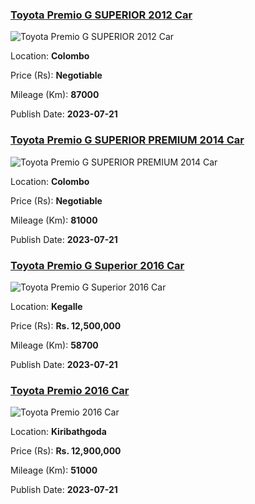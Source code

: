
<!-- 42f118910399c8e132a4fb113552eefd -->

### [Toyota Premio G SUPERIOR 2012 Car](https://riyasewana.com/buy/toyota-premio-g-sale-colombo-6659980)

![Toyota Premio G SUPERIOR 2012 Car](https://riyasewana.com/thumb/thumbtoyota-premio-g-2015262910501.jpg)

Location: **Colombo**

Price (Rs): **Negotiable**

Mileage (Km): **87000**

Publish Date: **2023-07-21**


<!-- b899e219fedce5a3225168a98ecf35e7 -->

### [Toyota Premio G SUPERIOR PREMIUM 2014 Car](https://riyasewana.com/buy/toyota-premio-g-sale-colombo-6659986)

![Toyota Premio G SUPERIOR PREMIUM 2014 Car](https://riyasewana.com/thumb/thumbtoyota-premio-g-20130358551.jpg)

Location: **Colombo**

Price (Rs): **Negotiable**

Mileage (Km): **81000**

Publish Date: **2023-07-21**


<!-- dc6e5356e50eda7e20ba1c11d1cde14a -->

### [Toyota Premio G Superior 2016 Car](https://riyasewana.com/buy/toyota-premio-g-sale-kegalle-6662397)

![Toyota Premio G Superior 2016 Car](https://riyasewana.com/thumb/thumbtoyota-premio-g-2016-2114280312611.jpg)

Location: **Kegalle**

Price (Rs): **Rs. 12,500,000**

Mileage (Km): **58700**

Publish Date: **2023-07-21**


<!-- caaeee58fe477e1b6d8cfc029b105f1b -->

### [Toyota Premio 2016 Car](https://riyasewana.com/buy/toyota-premio-sale-kiribathgoda-6661918)

![Toyota Premio 2016 Car](https://riyasewana.com/thumb/thumbtoyota-primeo-211243164751.jpg)

Location: **Kiribathgoda**

Price (Rs): **Rs. 12,900,000**

Mileage (Km): **51000**

Publish Date: **2023-07-21**

